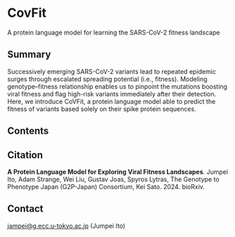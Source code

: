 # CovFit
A protein language model for learning the SARS-CoV-2 fitness landscape

## Summary
Successively emerging SARS-CoV-2 variants lead to repeated epidemic surges through escalated spreading potential (i.e., fitness). Modeling genotype–fitness relationship enables us to pinpoint the mutations boosting viral fitness and flag high-risk variants immediately after their detection. Here, we introduce CoVFit, a protein language model able to predict the fitness of variants based solely on their spike protein sequences.

## Contents

## Citation
**A Protein Language Model for Exploring Viral Fitness Landscapes**. Jumpei Ito, Adam Strange, Wei Liu, Gustav Joas, Spyros Lytras, The Genotype to Phenotype Japan (G2P-Japan) Consortium, Kei Sato. 2024. bioRxiv.

## Contact
jampei@g.ecc.u-tokyo.ac.jp (Jumpei Ito)






